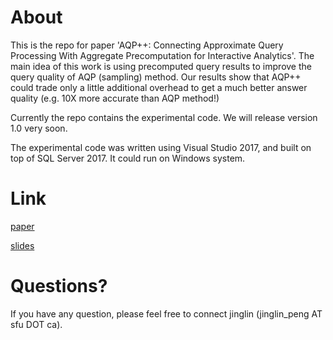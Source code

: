 # About
This is the repo for paper 'AQP++: Connecting Approximate Query Processing With Aggregate Precomputation for Interactive Analytics'. The main idea of this work is using precomputed query results to improve the query quality of AQP (sampling) method. Our results show that AQP++ could trade only a little additional overhead to get a much better answer quality (e.g. 10X more accurate than AQP method!)  

Currently the repo contains the experimental code. We will release version 1.0 very soon.

The experimental code was written using Visual Studio 2017, and built on top of SQL Server 2017. It could run on Windows system.  

# Link
<a href="../master/SIGMOD2018_AQP%2B%2B_paper.pdf" target="_blank">paper</a>

<a href="../master/SIGMOD2018_AQP%2B%2B_slides.pdf" target="_blank">slides</a>

# Questions?
If you have any question, please feel free to connect jinglin (jinglin_peng AT sfu DOT ca).
